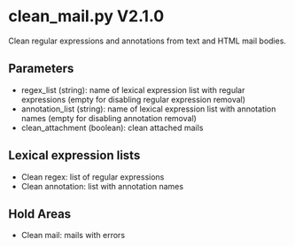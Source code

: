 clean_mail.py V2.1.0
====================

Clean regular expressions and annotations from text and HTML mail bodies.

## Parameters
* regex_list (string): name of lexical expression list with regular expressions (empty for disabling regular expression removal)
* annotation_list (string): name of lexical expression list with annotation names (empty for disabling annotation removal)
* clean_attachment (boolean): clean attached mails

## Lexical expression lists
* Clean regex: list of regular expressions
* Clean annotation: list with annotation names

## Hold Areas
* Clean mail: mails with errors
